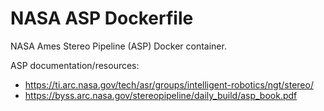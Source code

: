 # NASA ASP Dockerfile

NASA Ames Stereo Pipeline (ASP) Docker container.

ASP documentation/resources:
- https://ti.arc.nasa.gov/tech/asr/groups/intelligent-robotics/ngt/stereo/
- https://byss.arc.nasa.gov/stereopipeline/daily_build/asp_book.pdf
